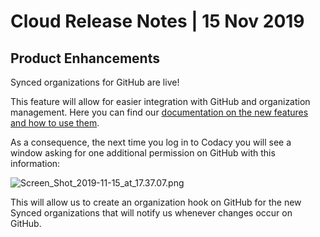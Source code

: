 # Cloud Release Notes | 15 Nov 2019

## Product Enhancements

Synced organizations for GitHub are live!

This feature will allow for easier integration with GitHub and
organization management. Here you can find our [documentation on the new
features and how to use
them](https://support.codacy.com/hc/en-us/articles/360010263720).

As a consequence, the next time you log in to Codacy you will see a
window asking for one additional permission on GitHub with this
information:

![Screen\_Shot\_2019-11-15\_at\_17.37.07.png](https://support.codacy.com/hc/article_attachments/360006449119/Screen_Shot_2019-11-15_at_17.37.07.png)

This will allow us to create an organization hook on GitHub for the new
Synced organizations that will notify us whenever changes occur on
GitHub.
